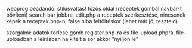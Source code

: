 webprog beadandó: stílusváltás! főzős oldal (receptek gombal navbar-t bővíteni)
search bar jobbra, edit.php a receptek szerkesztése, nincsenek képek a receptek.php-n,
false hiba feltöltéskor (lehet már jó, teszteld)

szorgalmi: adatok törlése gomb register.php-ra és file-upload.phpra, file-uploadban a leírásban ha kitelt a sor akkor "nyíljon le"